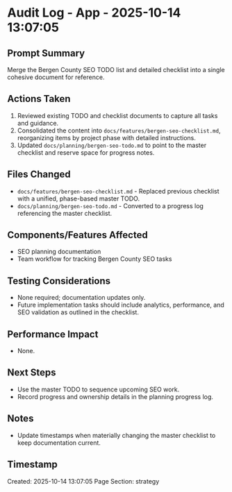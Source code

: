 # Audit Log - App - 2025-10-14 13:07:05

## Prompt Summary

Merge the Bergen County SEO TODO list and detailed checklist into a single cohesive document for reference.

## Actions Taken

1. Reviewed existing TODO and checklist documents to capture all tasks and guidance.
2. Consolidated the content into `docs/features/bergen-seo-checklist.md`, reorganizing items by project phase with detailed instructions.
3. Updated `docs/planning/bergen-seo-todo.md` to point to the master checklist and reserve space for progress notes.

## Files Changed

- `docs/features/bergen-seo-checklist.md` - Replaced previous checklist with a unified, phase-based master TODO.
- `docs/planning/bergen-seo-todo.md` - Converted to a progress log referencing the master checklist.

## Components/Features Affected

- SEO planning documentation
- Team workflow for tracking Bergen County SEO tasks

## Testing Considerations

- None required; documentation updates only.
- Future implementation tasks should include analytics, performance, and SEO validation as outlined in the checklist.

## Performance Impact

- None.

## Next Steps

- Use the master TODO to sequence upcoming SEO work.
- Record progress and ownership details in the planning progress log.

## Notes

- Update timestamps when materially changing the master checklist to keep documentation current.

## Timestamp

Created: 2025-10-14 13:07:05
Page Section: strategy
